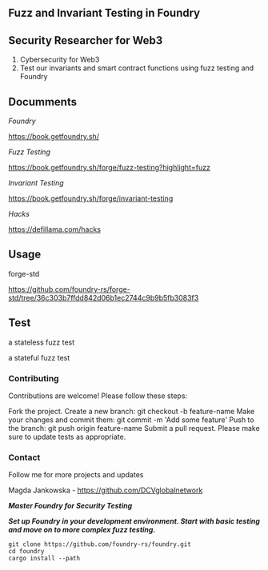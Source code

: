 ## Fuzz and Invariant Testing in Foundry
 


## Security Researcher for Web3 
1. Cybersecurity for Web3
2. Test our invariants and smart contract functions using fuzz testing and Foundry 

## Documments
*Foundry*

https://book.getfoundry.sh/

*Fuzz Testing*

https://book.getfoundry.sh/forge/fuzz-testing?highlight=fuzz

*Invariant Testing*

https://book.getfoundry.sh/forge/invariant-testing

*Hacks*

https://defillama.com/hacks

## Usage

forge-std

https://github.com/foundry-rs/forge-std/tree/36c303b7ffdd842d06b1ec2744c9b9b5fb3083f3


## Test

a stateless fuzz test

a stateful fuzz test




### Contributing

Contributions are welcome! Please follow these steps:

Fork the project.
Create a new branch: git checkout -b feature-name
Make your changes and commit them: git commit -m 'Add some feature'
Push to the branch: git push origin feature-name
Submit a pull request. Please make sure to update tests as appropriate.

### Contact
Follow me for more projects and updates 

Magda Jankowska - https://github.com/DCVglobalnetwork

***Master Foundry for Security Testing***

***Set up Foundry in your development environment. Start with basic testing and move on to more complex fuzz testing.***

```shell
git clone https://github.com/foundry-rs/foundry.git
cd foundry
cargo install --path
```


